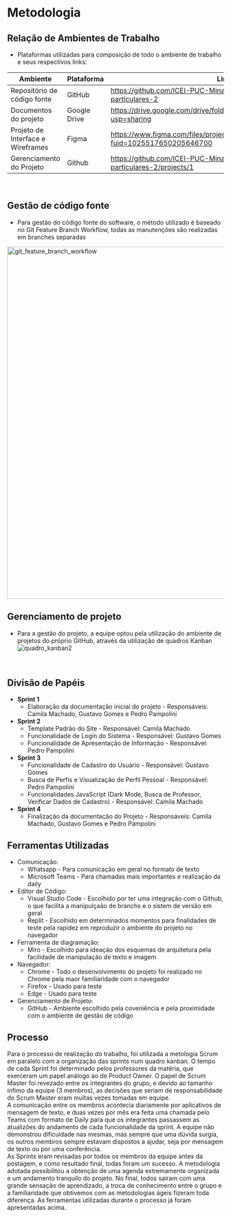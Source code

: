 # Metodologia 
## Relação de Ambientes de Trabalho
- Plataformas utilizadas para composição de todo o ambiente de trabalho e seus respectivos links:

| Ambiente                           | Plataforma   | Link de Acesso                                                                                 |
|------------------------------------|--------------|------------------------------------------------------------------------------------------------|
| Repositório de código fonte        | GitHub       | https://github.com/ICEI-PUC-Minas-PPLCC-TI/tiaw-ppl-cc-m-20212-aulas-particulares-2            |
| Documentos do projeto              | Google Drive | https://drive.google.com/drive/folders/13hLulObqXqkhvnFPsSa4vfJlkboCO5Mo?usp=sharing           |
| Projeto de Interface e  Wireframes | Figma        | https://www.figma.com/files/project/39413803/Team-project?fuid=1025517650205646700             |
| Gerenciamento do Projeto           | Github       | https://github.com/ICEI-PUC-Minas-PPLCC-TI/tiaw-ppl-cc-m-20212-aulas-particulares-2/projects/1 |
<br>

## Gestão de código fonte
- Para gestão do código fonte do software, o método utilizado é baseado no Git Feature Branch Workflow, todas as manutenções são realizadas em branches separadas
<img width="818" alt="git_feature_branch_workflow" src="https://user-images.githubusercontent.com/79855405/135582522-421eaf7b-2b57-4dad-80df-1255f0b4fc85.png">
<br>

## Gerenciamento de projeto 
- Para a gestão do projeto, a equipe optou pela utilização do ambiente de projetos do próprio GitHub, através da utilização de quadros Kanban
![quadro_kanban2](https://user-images.githubusercontent.com/79855405/135696382-3d15cb77-1456-4697-b053-3d0dc8a9ea87.png)
<br>

## Divisão de Papéis 
  - **Sprint 1**
    - Elaboração da documentação inicial do projeto - Responsáveis: Camila Machado, Gustavo Gomes e Pedro Pampolini
  - **Sprint 2**
    - Template Padrão do Site - Responsável: Camila Machado
    - Funcionalidade de Login do Sistema - Responsável: Gustavo Gomes
    - Funcionalidade de Apresentação de Informação - Responsável: Pedro Pampolini
  - **Sprint 3**
    - Funcionalidade de Cadastro do Usuário - Responsável: Gustavo Gomes
    - Busca de Perfis e Visualização de Perfil Pessoal - Responsável: Pedro Pampolini
    - Funcionalidades JavaScript (Dark Mode, Busca de Professor, Verificar Dados de Cadastro) - Responsável: Camila Machado
  - **Sprint 4**
    - Finalização da documentação do Projeto - Responsáveis: Camila Machado, Gustavo Gomes e Pedro Pampolini<br>

## Ferramentas Utilizadas
- Comunicação:
  - Whatsapp - Para comunicação em geral no formato de texto
  - Microsoft Teams - Para chamadas mais importantes e realização da daily
- Editor de Código:
  - Visual Studio Code - Escolhido por ter uma integração com o Github, o que facilita a manipulçaão de branchs e o sistem de versão em geral
  - Replit - Escolhido em determinados momentos para finalidades de teste pela rapidez em reproduzir o ambiente do projeto no navegador
- Ferramenta de diagramação:
  - Miro - Escolhido para ideação dos esquemas de arquitetura pela facilidade de manipulação de texto e imagem
- Navegador:
  - Chrome - Todo o desenvolvimento do projeto foi realizado no Chrome pela maor familiaridade com o navegador
  - Firefox - Usado para teste
  - Edge - Usado para teste
- Gerenciamento de Projeto:  
  - GitHub - Ambiente escolhido pela coveniência e pela proximidade com o ambiente de gestão de código<br>


## Processo
Para o processo de realização do trabalho, foi utilizada a metologia Scrum em paralelo com a organização das sprints num quadro kanban. O tempo de cada Sprint foi determinado pelos professores da matéria, que exerceram um papel análogo ao de Product Owner. O papel de Scrum Master foi revezado entre os integrantes do grupo, e devido ao tamanho ínfimo da equipe (3 membros), as decisões que seriam de responsabilidade do Scrum Master eram muitas vezes tomadas em equipe.\
A comunicação entre os membros acontecia diariamente por aplicativos de mensagem de texto, e duas vezes por mês era feita uma chamada pelo Teams com formato de Daily para que os integrantes passassem as atualizões do andamento de cada funcionalidade da sprint. A equipe não demonstrou dificuldade nas mesmas, mas sempre que uma dúvida surgia, os outros membros sempre estavam dispostos a ajudar, seja por mensagem de texto ou por uma conferência.\
As Sprints eram revisadas por todos os membros da equipe antes da postagem, e como resultado final, todas foram um sucesso. A metodologia adotada possibilitou a obtenção de uma agenda extremamente organizada e um andamento tranquilo do projeto. No final, todos saíram com uma grande sensação de aprendizado, a troca de conhecimento entre o grupo e a familiaridade que obtivemos com as metodologias ágeis fizeram toda diferença. As ferramentas utilizadas durante o processo já foram apresentadas acima.

